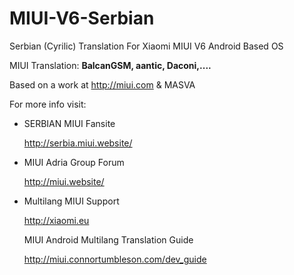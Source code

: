 # MIUI-V6-Serbian
Serbian (Cyrilic) Translation For Xiaomi MIUI V6 Android Based OS

 MIUI Translation: **BalcanGSM, aantic, Daconi,....**

 Based on a work at http://miui.com & MASVA


 For more info visit:
 
- SERBIAN MIUI Fansite

   http://serbia.miui.website/
   
- MIUI Adria Group Forum

   http://miui.website/
  
- Multilang MIUI Support
 
   http://xiaomi.eu


  MIUI Android Multilang Translation Guide

  http://miui.connortumbleson.com/dev_guide